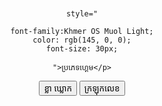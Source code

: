 <!DOCTYPE html>
<html>
<head>
  <title> Manu Game-KH </title>
  <style>
    body {
      text-align: center;
      font-family: Arial, sans-serif;
      margin-top: 100px;
    }
    
    button {
      padding: 15px 30px;
      font-size: 18px;
      margin: 20px;
      cursor: pointer;
      border-radius: 30px;
    }
  </style>


</head>
<body>
    <p 
    
    style="
    
    font-family:Khmer OS Muol Light;
    color: rgb(145, 0, 0);
    font-size: 30px;
    
    ">ប្រភេទហ្គេម</p>
    
  <button onclick="location.href='gamekh.html'">ខ្លា ឃ្លោក</button>
  <button onclick="location.href='index2.html'">ក្រឡុកលេខ</button>

</body>
</html>
  
